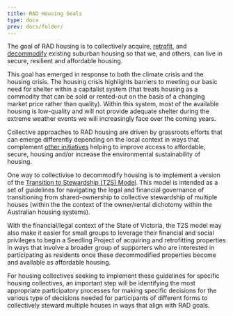 ```yaml
---
title: RAD Housing Goals
type: docs
prev: docs/folder/
---
```


The goal of RAD housing is to collectively acquire, [retrofit](https://architectureau.com/articles/deep-retrofit-for-more-accessible-equitable-and-resilient-houses/), and [decommodify](https://en.wikipedia.org/wiki/Decommodification) existing suburban housing so that we, and others, can live in secure, resilient and affordable housing.

This goal has emerged in response to both the climate crisis and the housing crisis. The housing crisis highlights barriers to meeting our basic need for shelter within a capitalist system (that treats housing as a commodity that can be sold or rented-out on the basis of a changing market price rather than quality). Within this system, most of the available housing is low-quality and will not provide adequate shelter during the extreme weather events we will increasingly face over the coming years.   

Collective approaches to RAD housing are driven by grassroots efforts that can emerge differently depending on the local context in ways that complement [other initiatives](https://hackmd.io/@Teq/CollectivingHousing) helping to improve access to affordable, secure, housing and/or increase the environmental sustainability of housing. 

One way to collectivise to decommodify housing is to implement a version of the [Transition to Stewardship (T2S) Model](/docs/t2s-model/). This model is intended as a set of guidelines for navigating the legal and financial governance of transitioning from shared-ownership to collective stewardship of multiple houses (within the the context of the owner/rental dichotomy within the Australian housing systems).

With the financial/legal context of the State of Victoria, the T2S model may also make it easier for small groups to leverage their financial and social privileges to begin a Seedling Project of acquiring and retrofitting properties in ways that involve a broader group of  supporters who are interested in participating as residents once these decommodified properties become and available as affordable housing.

For housing collectives seeking to implement these guidelines for specific housing collectives, an important step will be identifying the most appropriate participatory processes for making specific decisions for the various type of decisions needed for participants of different forms to collectively steward multiple houses in ways that align with RAD goals. 
